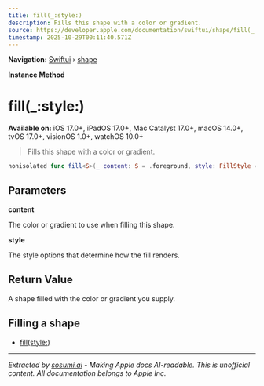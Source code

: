```yaml
---
title: fill(_:style:)
description: Fills this shape with a color or gradient.
source: https://developer.apple.com/documentation/swiftui/shape/fill(_:style:)
timestamp: 2025-10-29T00:11:40.571Z
---
```


**Navigation:** [Swiftui](/documentation/swiftui) › [shape](/documentation/swiftui/shape)

**Instance Method**

# fill(_:style:)

**Available on:** iOS 17.0+, iPadOS 17.0+, Mac Catalyst 17.0+, macOS 14.0+, tvOS 17.0+, visionOS 1.0+, watchOS 10.0+

> Fills this shape with a color or gradient.

```swift
nonisolated func fill<S>(_ content: S = .foreground, style: FillStyle = FillStyle()) -> _ShapeView<Self, S> where S : ShapeStyle
```

## Parameters

**content**

The color or gradient to use when filling this shape.



**style**

The style options that determine how the fill renders.



## Return Value

A shape filled with the color or gradient you supply.

## Filling a shape

- [fill(style:)](/documentation/swiftui/shape/fill(style:))

---

*Extracted by [sosumi.ai](https://sosumi.ai) - Making Apple docs AI-readable.*
*This is unofficial content. All documentation belongs to Apple Inc.*
